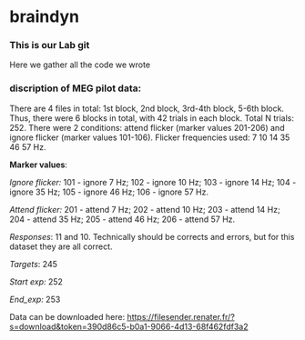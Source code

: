 # braindyn

### This is our Lab git

Here we gather all the code we wrote



### discription of MEG pilot data:

There are 4 files in total: 1st block, 2nd block, 3rd-4th block, 5-6th block. 
Thus, there were 6 blocks in total, with 42 trials in each block. Total N trials: 252.
There were 2 conditions: attend flicker (marker values 201-206) and ignore flicker (marker values 101-106).
Flicker frequencies used: 7 10 14 35 46 57 Hz.

__Marker values__:

_Ignore flicker:_ 101 - ignore 7 Hz; 102 - ignore 10 Hz; 103 - ignore 14 Hz; 104 - ignore 35 Hz; 105 - ignore 46 Hz; 106 - ignore 57 Hz.

_Attend flicker:_ 201 - attend 7 Hz; 202 - attend 10 Hz; 203 - attend 14 Hz; 204 - attend 35 Hz; 205 - attend 46 Hz; 206 - attend 57 Hz.

_Responses_: 11 and 10. Technically should be corrects and errors, but for this dataset they are all correct.

_Targets_: 245

_Start exp:_ 252

_End_exp:_ 253

Data can be downloaded here:
https://filesender.renater.fr/?s=download&token=390d86c5-b0a1-9066-4d13-68f462fdf3a2








